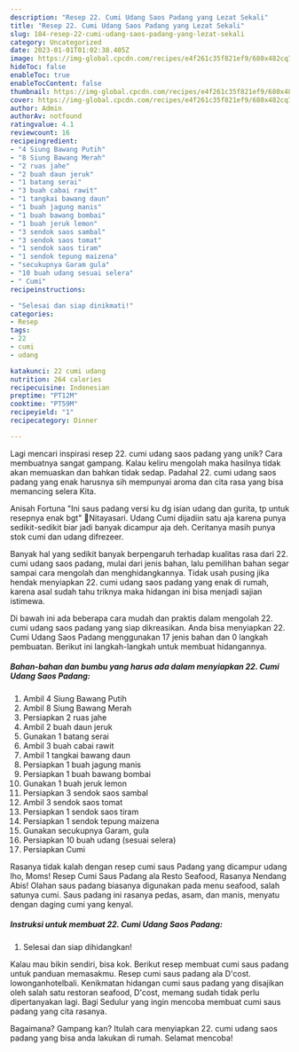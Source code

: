 ```yaml
---
description: "Resep 22. Cumi Udang Saos Padang yang Lezat Sekali"
title: "Resep 22. Cumi Udang Saos Padang yang Lezat Sekali"
slug: 184-resep-22-cumi-udang-saos-padang-yang-lezat-sekali
category: Uncategorized
date: 2023-01-01T01:02:38.405Z
image: https://img-global.cpcdn.com/recipes/e4f261c35f821ef9/680x482cq70/22-cumi-udang-saos-padang-foto-resep-utama.jpg
hideToc: false
enableToc: true
enableTocContent: false
thumbnail: https://img-global.cpcdn.com/recipes/e4f261c35f821ef9/680x482cq70/22-cumi-udang-saos-padang-foto-resep-utama.jpg
cover: https://img-global.cpcdn.com/recipes/e4f261c35f821ef9/680x482cq70/22-cumi-udang-saos-padang-foto-resep-utama.jpg
author: Admin
authorAv: notfound
ratingvalue: 4.1
reviewcount: 16
recipeingredient:
- "4 Siung Bawang Putih"
- "8 Siung Bawang Merah"
- "2 ruas jahe"
- "2 buah daun jeruk"
- "1 batang serai"
- "3 buah cabai rawit"
- "1 tangkai bawang daun"
- "1 buah jagung manis"
- "1 buah bawang bombai"
- "1 buah jeruk lemon"
- "3 sendok saos sambal"
- "3 sendok saos tomat"
- "1 sendok saos tiram"
- "1 sendok tepung maizena"
- "secukupnya Garam gula"
- "10 buah udang sesuai selera"
- " Cumi"
recipeinstructions:

- "Selesai dan siap dinikmati!"
categories:
- Resep
tags:
- 22
- cumi
- udang

katakunci: 22 cumi udang 
nutrition: 264 calories
recipecuisine: Indonesian
preptime: "PT12M"
cooktime: "PT59M"
recipeyield: "1"
recipecategory: Dinner

---
```





Lagi mencari inspirasi resep 22. cumi udang saos padang yang unik? Cara membuatnya sangat gampang. Kalau keliru mengolah maka hasilnya tidak akan memuaskan dan bahkan tidak sedap. Padahal 22. cumi udang saos padang yang enak harusnya sih mempunyai aroma dan cita rasa yang bisa memancing selera Kita.





Anisah Fortuna &#34;Ini saus padang versi ku dg isian udang dan gurita, tp untuk resepnya enak bgt&#34; 🔪Nitayasari. Udang Cumi dijadiin satu aja karena punya sedikit-sedikit biar jadi banyak dicampur aja deh. Ceritanya masih punya stok cumi dan udang difrezeer.

Banyak hal yang sedikit banyak berpengaruh terhadap kualitas rasa dari 22. cumi udang saos padang, mulai dari jenis bahan, lalu pemilihan bahan segar sampai cara mengolah dan menghidangkannya. Tidak usah pusing jika hendak menyiapkan 22. cumi udang saos padang yang enak di rumah, karena asal sudah tahu triknya maka hidangan ini bisa menjadi sajian istimewa.






Di bawah ini ada beberapa cara mudah dan praktis dalam mengolah 22. cumi udang saos padang yang siap dikreasikan. Anda bisa menyiapkan 22. Cumi Udang Saos Padang menggunakan 17 jenis bahan dan 0 langkah pembuatan. Berikut ini langkah-langkah untuk membuat hidangannya.

<!--inarticleads1-->

##### Bahan-bahan dan bumbu yang harus ada dalam menyiapkan 22. Cumi Udang Saos Padang:

1. Ambil 4 Siung Bawang Putih
1. Ambil 8 Siung Bawang Merah
1. Persiapkan 2 ruas jahe
1. Ambil 2 buah daun jeruk
1. Gunakan 1 batang serai
1. Ambil 3 buah cabai rawit
1. Ambil 1 tangkai bawang daun
1. Persiapkan 1 buah jagung manis
1. Persiapkan 1 buah bawang bombai
1. Gunakan 1 buah jeruk lemon
1. Persiapkan 3 sendok saos sambal
1. Ambil 3 sendok saos tomat
1. Persiapkan 1 sendok saos tiram
1. Persiapkan 1 sendok tepung maizena
1. Gunakan secukupnya Garam, gula
1. Persiapkan 10 buah udang (sesuai selera)
1. Persiapkan  Cumi


Rasanya tidak kalah dengan resep cumi saus Padang yang dicampur udang lho, Moms! Resep Cumi Saus Padang ala Resto Seafood, Rasanya Nendang Abis! Olahan saus padang biasanya digunakan pada menu seafood, salah satunya cumi. Saus padang ini rasanya pedas, asam, dan manis, menyatu dengan daging cumi yang kenyal. 

<!--inarticleads2-->

##### Instruksi untuk membuat 22. Cumi Udang Saos Padang:


1. Selesai dan siap dihidangkan!

Kalau mau bikin sendiri, bisa kok. Berikut resep membuat cumi saus padang untuk panduan memasakmu. Resep cumi saus padang ala D&#39;cost. lowonganhotelbali. Kenikmatan hidangan cumi saus padang yang disajikan oleh salah satu restoran seafood, D&#39;cost, memang sudah tidak perlu dipertanyakan lagi. Bagi Sedulur yang ingin mencoba membuat cumi saus padang yang cita rasanya. 

Bagaimana? Gampang kan? Itulah cara menyiapkan 22. cumi udang saos padang yang bisa anda lakukan di rumah. Selamat mencoba!
